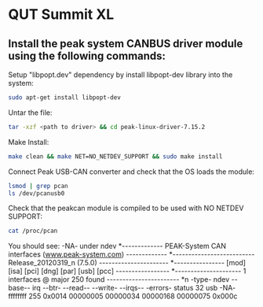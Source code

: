QUT Summit XL
=============


  Install the peak system CANBUS driver module using the following commands:
  --------------------------------------------------------------------------

  Setup "libpopt.dev" dependency by install libpopt-dev library into the system:
  ```bash
  sudo apt-get install libpopt-dev
  ```
  Untar the file:
  ```bash
  tar -xzf <path to driver> && cd peak-linux-driver-7.15.2
  ```
  Make Install:
  ```bash
  make clean && make NET=NO_NETDEV_SUPPORT && sudo make install
  ```
  Connect Peak USB-CAN converter and check that the OS loads the module:
  ```bash
  lsmod | grep pcan
  ls /dev/pcanusb0
  ```
  Check that the peakcan module is compiled to be used with NO NETDEV SUPPORT:
  ```bash
  cat /proc/pcan
  ```
  You should see:  -NA- under ndev
  *------------- PEAK-System CAN interfaces (www.peak-system.com) -------------
  *-------------------------- Release_20120319_n (7.5.0) ----------------------
  *---------------- [mod] [isa] [pci] [dng] [par] [usb] [pcc] -----------------
  *--------------------- 1 interfaces @ major 250 found -----------------------
  *n -type- ndev --base-- irq --btr- --read-- --write- --irqs-- -errors- status
  32    usb -NA- ffffffff 255 0x0014 00000005 00000034 00000168 00000075 0x000c


